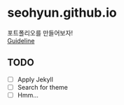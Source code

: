 # seohyun.github.io
포트폴리오를 만들어보자!  
[Guideline](https://docs.github.com/en/pages)

## TODO
- [ ] Apply Jekyll
- [ ] Search for theme
- [ ] Hmm...
